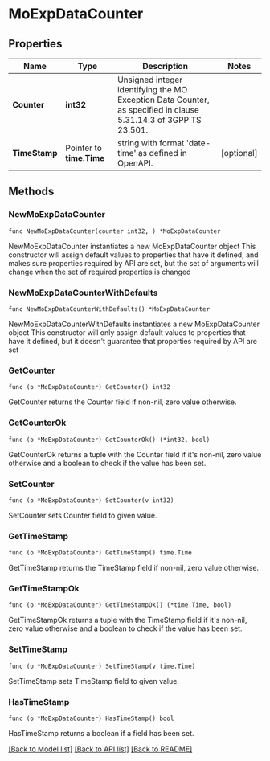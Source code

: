 # MoExpDataCounter

## Properties

Name | Type | Description | Notes
------------ | ------------- | ------------- | -------------
**Counter** | **int32** | Unsigned integer identifying the MO Exception Data Counter, as specified in clause 5.31.14.3 of 3GPP TS 23.501.  | 
**TimeStamp** | Pointer to **time.Time** | string with format &#39;date-time&#39; as defined in OpenAPI. | [optional] 

## Methods

### NewMoExpDataCounter

`func NewMoExpDataCounter(counter int32, ) *MoExpDataCounter`

NewMoExpDataCounter instantiates a new MoExpDataCounter object
This constructor will assign default values to properties that have it defined,
and makes sure properties required by API are set, but the set of arguments
will change when the set of required properties is changed

### NewMoExpDataCounterWithDefaults

`func NewMoExpDataCounterWithDefaults() *MoExpDataCounter`

NewMoExpDataCounterWithDefaults instantiates a new MoExpDataCounter object
This constructor will only assign default values to properties that have it defined,
but it doesn't guarantee that properties required by API are set

### GetCounter

`func (o *MoExpDataCounter) GetCounter() int32`

GetCounter returns the Counter field if non-nil, zero value otherwise.

### GetCounterOk

`func (o *MoExpDataCounter) GetCounterOk() (*int32, bool)`

GetCounterOk returns a tuple with the Counter field if it's non-nil, zero value otherwise
and a boolean to check if the value has been set.

### SetCounter

`func (o *MoExpDataCounter) SetCounter(v int32)`

SetCounter sets Counter field to given value.


### GetTimeStamp

`func (o *MoExpDataCounter) GetTimeStamp() time.Time`

GetTimeStamp returns the TimeStamp field if non-nil, zero value otherwise.

### GetTimeStampOk

`func (o *MoExpDataCounter) GetTimeStampOk() (*time.Time, bool)`

GetTimeStampOk returns a tuple with the TimeStamp field if it's non-nil, zero value otherwise
and a boolean to check if the value has been set.

### SetTimeStamp

`func (o *MoExpDataCounter) SetTimeStamp(v time.Time)`

SetTimeStamp sets TimeStamp field to given value.

### HasTimeStamp

`func (o *MoExpDataCounter) HasTimeStamp() bool`

HasTimeStamp returns a boolean if a field has been set.


[[Back to Model list]](../README.md#documentation-for-models) [[Back to API list]](../README.md#documentation-for-api-endpoints) [[Back to README]](../README.md)


